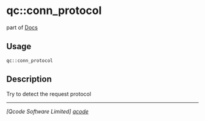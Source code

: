 qc::conn_protocol
=================

part of [Docs](.)

Usage
-----
`qc::conn_protocol `

Description
-----------
Try to detect the request protocol

----------------------------------
*[Qcode Software Limited] [qcode]*

[qcode]: www.qcode.co.uk "Qcode Software"